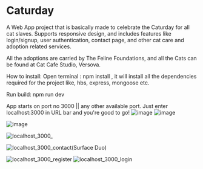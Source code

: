  
# Caturday
A Web App project that is basically made to celebrate the Caturday for all cat slaves. Supports responsive design, and includes features like login/signup, user authentication, contact page, and other cat care and adoption related services. 

All the adoptions are carried by The Feline Foundations, and all the Cats can be found at Cat Cafe Studio, Versova.


How to install:
 Open terminal : npm install , it will install all the dependencies required for the project like, hbs, express, mongoose etc.
 
 Run build: npm run dev
 
 App starts on port no 3000 || any other available port.
 Just enter localhost:3000 in URL bar and you're good to go!
 ![image](https://user-images.githubusercontent.com/50805195/123964079-b8b18a00-d9d0-11eb-8bc2-9b3ea23f2d25.png)
 ![image](https://user-images.githubusercontent.com/50805195/123964264-ded72a00-d9d0-11eb-87e1-fee43f83de4c.png)

![image](https://user-images.githubusercontent.com/50805195/123964197-d41c9500-d9d0-11eb-910f-c74b1a60ec13.png)
 
 ![localhost_3000_](https://user-images.githubusercontent.com/50805195/123967498-ff54b380-d9d3-11eb-92a5-324f2dd09fe1.png)
  
 ![localhost_3000_contact(Surface Duo)](https://user-images.githubusercontent.com/50805195/124379318-eb5ec980-dcd3-11eb-9fe9-5614f50c5529.png)


![localhost_3000_register](https://user-images.githubusercontent.com/50805195/123965390-08448580-d9d2-11eb-9ae3-56b04c066ce4.png)
![localhost_3000_login](https://user-images.githubusercontent.com/50805195/123965403-0b3f7600-d9d2-11eb-9391-784c44dfdad7.png)
